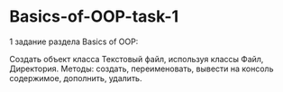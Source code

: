 # Basics-of-OOP-task-1
1 задание раздела Basics of OOP:

Создать объект класса Текстовый файл, используя классы Файл, Директория. Методы: создать, переименовать,
вывести на консоль содержимое, дополнить, удалить.
